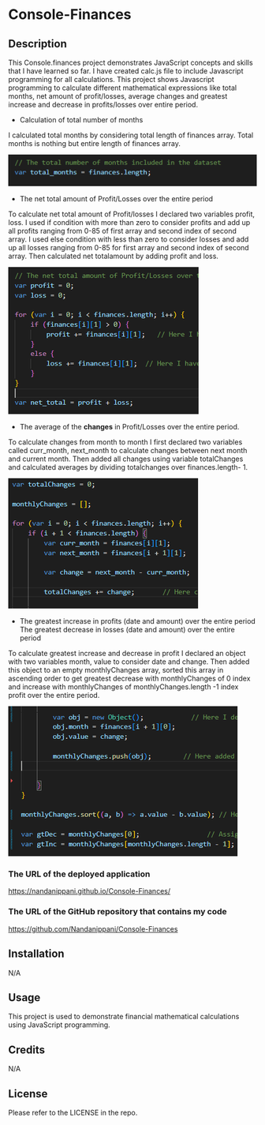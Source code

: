 # Console-Finances

## Description

This Console.finances project demonstrates JavaScript concepts and skills that I have learned so far.
I have created calc.js file to include Javascript programming for all calculations.
This project shows Javascript programming to calculate different mathematical expressions like total months, net amount of profit/losses, average changes and greatest increase and decrease in profits/losses over entire period.

* Calculation of total number of months

I calculated total months by considering total length of finances array. Total months is nothing but entire length of finances array.

![Alt text](images/totalmonths.PNG)

* The net total amount of Profit/Losses over the entire period

To calculate net total amount of Profit/losses I declared two variables profit, loss. 
I used if condition with more than zero to consider profits and add up all profits ranging from 0-85 of first array and second index of second array.
I used else condition with less than zero to consider losses and add up all losses ranging from 0-85 for first array and second index of second array.
Then calculated net totalamount by adding profit and loss.

![Alt text](images/net_total_profits_losses.PNG)

* The average of the **changes** in Profit/Losses over the entire period.

To calculate changes from month to month I first declared two variables called curr_month, next_month to calculate changes between next month and current month.
Then added all changes using variable totalChanges and calculated averages by dividing totalchanges over finances.length- 1.

![Alt text](images/avgChanges.PNG)

* The greatest increase in profits (date and amount) over the entire period
The greatest decrease in losses (date and amount) over the entire period

To calculate greatest increase and decrease in profit I declared an object with two variables month, value to consider date and change.
Then added this object to an empty monthlyChanges array, sorted this array in ascending order to get greatest decrease with monthlyChanges of 0 index and increase with monthlyChanges of monthlyChanges.length -1 index profit over the entire period.

![Alt text](images/gtInc_gtDec.PNG)

### The URL of the deployed application

https://nandanippani.github.io/Console-Finances/   


### The URL of the GitHub repository that contains my code

https://github.com/Nandanippani/Console-Finances


## Installation

N/A

## Usage

This project is used to demonstrate financial mathematical calculations using JavaScript programming.

## Credits

N/A

## License

Please refer to the LICENSE in the repo.

